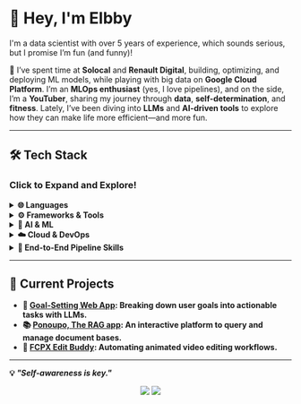 # 👋 Hey, I'm Elbby  

I'm a data scientist with over 5 years of experience, which sounds serious, but I promise I’m fun (and funny)!  

🌟 I’ve spent time at **Solocal** and **Renault Digital**, building, optimizing, and deploying ML models, while playing with big data on **Google Cloud Platform**. I’m an **MLOps enthusiast** (yes, I love pipelines), and on the side, I’m a **YouTuber**, sharing my journey through **data**, **self-determination**, and **fitness**. Lately, I’ve been diving into **LLMs** and **AI-driven tools** to explore how they can make life more efficient—and more fun.  

---

## 🛠️ Tech Stack  

### Click to Expand and Explore!  

<details>
  <summary><b>🌐 Languages</b></summary>
  <p align="center">
    <img src="https://skillicons.dev/icons?i=python,mysql,typescript,bash,c,cpp" />
  </p>
  <br />
  <p>
    <ul>
      <li><b>Python</b> 🐍 (Pandas, NumPy, Scikit-learn, TensorFlow, Keras), <b>TypeScript</b> 🌐</li>
      <li><b>SQL</b>, <b>Bash</b>, <b>C/C++</b></li>
    <ul>
  </p>
</details>

<details>
  <summary><b>⚙️ Frameworks & Tools</b></summary>
  <p align="center">
    <img src="https://skillicons.dev/icons?i=fastapi,flask,nextjs,tailwindcss,git" />
  </p>
  <br />
  <p>
    <ul>
      <li><b>FastAPI</b> ⚡, <b>Flask</b>, <b>Next.js</b> 🚀, <b>TailwindCSS</b> 🎨, <b>Git<b/></li>
    </ul>
  </p>
</details>

<details>
  <summary><b>🤖 AI & ML</b></summary>
  <p align="center">
    <img src="https://skillicons.dev/icons?i=tensorflow" />
  </p>
  <br />
  <p>
    <ul>
      <li>Linear models, Tree-based models, CNNs, Bayesian Inference with MCMC</li>
      <li><b>NLP</b>, <b>LLMs</b>, and <b>Computer Vision</b> (Mask R-CNN) 🤖</li>
    </ul>
  </p>
</details>

<details>
  <summary><b>☁️ Cloud & DevOps</b></summary>
  <p align="center">
    <img src="https://skillicons.dev/icons?i=gcp,github,gitlab,docker,terraform,aws" />
  </p>
  <br />
  <p>
    <ul>
      <li><b>Google Cloud Platform</b> (App Engine, Vertex AI, BigQuery, PubSub, Dataflow, Cloud Run)<br /></li>
      <li><b>Docker</b> 🐳, <b>Airflow</b>, <b>GitLab/GitHub CI</b>, <b>CloudBuild</b>, <b>Terraform</b></li>
  </p>
</details>

<details>
  <summary><b>🔗 End-to-End Pipeline Skills</b></summary>
  <p>
    <ul>
      <li>Pipeline development, Data validation, CI/CD integration</li>
    <ul/>
  </p>
</details>

---

## 🎯 Current Projects  

- **🌟 [Goal-Setting Web App](https://github.com/bybysker/goal-tracker)**: Breaking down user goals into actionable tasks with LLMs.  
- **📚 [Ponoupo, The RAG app](https://github.com/bybysker/PONOUPO)**: An interactive platform to query and manage document bases.  
- **🎥 [FCPX Edit Buddy](https://github.com/bybysker/fcpx-edit-buddy)**: Automating animated video editing workflows.  

---

💡 *"Self-awareness is key."*  

<p align="center">
  <a href="https://github.com/bybysker" target="_blank"><img src="https://img.shields.io/github/followers/bybysker?style=social" /></a>
  <a href="https://www.youtube.com/@Bybysker" target="_blank"><img src="https://img.shields.io/youtube/channel/views/Bybysker?style=social" /></a>
</p>
